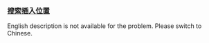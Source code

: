 ### [搜索插入位置](https://leetcode.com/problems/N6YdxV)

<p>English description is not available for the problem. Please switch to Chinese.</p>
